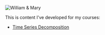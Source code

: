 ---
---

![William & Mary](/Desktop/W&M_image.jpg)

This is content I've developed for my courses: 

- [Time Series Decomposition](/timeseries/index.md)
